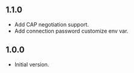 ## 1.1.0

- Add CAP negotiation support.
- Add connection password customize env var.

## 1.0.0

- Initial version.

